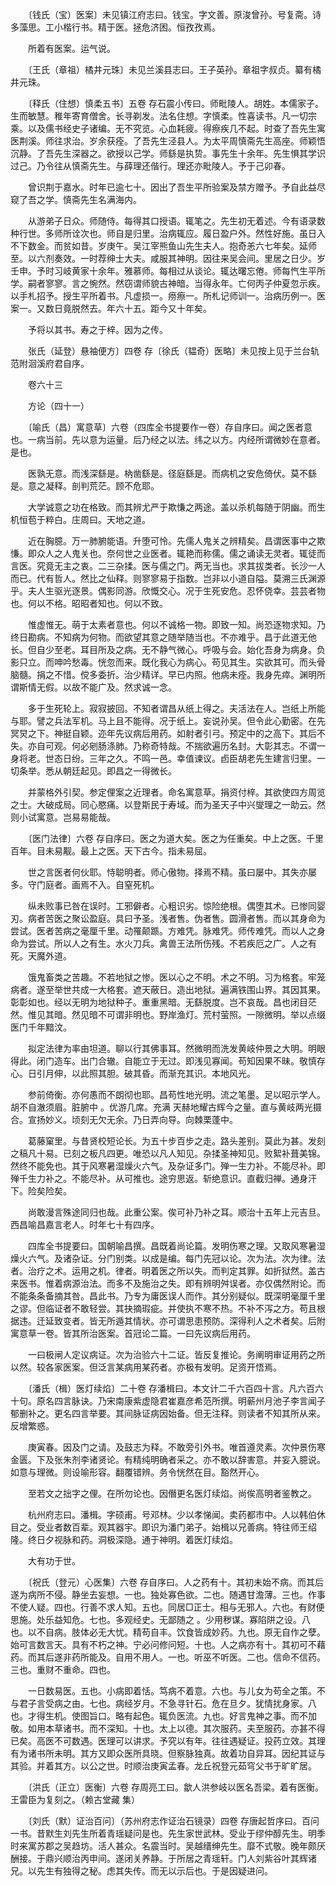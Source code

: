 <!-- { "loadSidebar": true } -->
　　〔钱氏（宝）医案〕未见镇江府志曰。钱宝。字文善。原浚曾孙。号复斋。诗多藻思。工小楷行书。精于医。拯危济困。恒孜孜焉。

　　所着有医案。运气说。

　　〔王氏（章祖）橘井元珠〕未见兰溪县志曰。王子英孙。章祖字叔贞。纂有橘井元珠。

　　〔释氏（住想）慎柔五书〕五卷 存石震小传曰。师毗陵人。胡姓。本儒家子。生而敏慧。稚年寄育僧舍。长寻剃发。法名住想。字慎柔。性喜读书。凡一切宗乘。以及儒书经史子诸编。无不究览。心血耗疲。得瘵疾几不起。时查了吾先生寓医荆溪。师往求治。岁余获痊。了吾先生泾县人。为太平周慎斋先生高座。师颖悟沉静。了吾先生深器之。欲授以己学。师繇是执贽。事先生十余年。先生惧其学识过己。乃令往从慎斋先生。与薛理还偕行。理还亦毗陵人。予于己卯春。

　　曾识荆于嘉水。时年已逾七十。因出了吾生平所验案及禁方赠予。予自此益尽窥了吾之学。慎斋先生名满海内。

　　从游弟子日众。师随侍。每得其口授语。辄笔之。先生初无着述。今有语录数种行世。多师所诠次也。师自是归里。治病辄应。履日盈户外。然性好施。虽日入不下数金。而贫如昔。岁庚午。吴江宰熊鱼山先生夫人。抱奇恙六七年矣。延师至。以六剂奏效。一时荐绅士大夫。咸服其神明。因往来吴会间。里居之日少。岁壬申。予时习岐黄家十余年。雅慕师。每相过从谈论。辄达曙忘倦。师每忾生平所学。嗣者寥寥。言之惋然。然窃谓师貌古神暗。当得永年。亡何丙子仲夏忽示疾。以手札招予。授生平所着书。凡虚损一。痨瘵一。所札记师训一。治病历例一。医案一。又数日竟脱然去。年六十五。距今又十年矣。

　　予将以其书。寿之于梓。因为之传。

　　张氏（延登）悬袖便方〕四卷 存〔徐氏（韫奇）医略〕未见按上见于兰台轨范附洄溪府君自序。

　　卷六十三

　　方论（四十一）

　　〔喻氏（昌）寓意草〕六卷（四库全书提要作一卷）存自序曰。闻之医者意也。一病当前。先以意为运量。后乃经之以法。纬之以方。内经所谓微妙在意者。是也。

　　医孰无意。而浅深繇是。枘凿繇是。径庭繇是。而病机之安危倚伏。莫不繇是。意之凝释。剖判荒茫。顾不危耶。

　　大学诚意之功在格致。而其辨尤严于欺慊之两途。盖以杀机每随于阴幽。而生机恒苞于粹白。庄周曰。天地之道。

　　近在胸臆。万一肺腑能语。升堕可怜。先儒人鬼关之辨精矣。昌谓医事中之欺慊。即众人之人鬼关也。奈何世之业医者。辄艳而称儒。儒之诵读无灵者。辄徒而言医。究竟无主之衷。二三杂揉。医与儒之门。两无当也。求其拔类者。长沙一人而已。代有哲人。然比之仙释。则寥寥易于指数。岂非以小道自隘。莫溯三氏渊源乎。夫人生驱光逐景。偶影同游。欣慨交心。况于生死安危。忍怀侥幸。芸芸者物也。何以不格。昭昭者知也。何以不致。

　　惟虚惟无。萌于太素者意也。何以不诚格一物。即致一知。尚恐逐物求知。乃终日勘病。不知病为何物。而欲望其意之随举随当也。不亦难乎。昌于此道无他长。但自少至老。耳目所及之病。无不静气微心。呼吸与会。始化吾身为病身。负影只立。而呻吟愁毒。恍忽而来。既化我心为病心。苟见其生。实欲其可。而头骨脑髓。捐之不惜。傥多委折。治少精详。早已内照。他病未痊。我身先瘁。渊明所谓斯情无假。以故不能广及。然求诚一念。

　　多于生死轮上。寂寂披回。不知者谓昌从纸上得之。夫活法在人。岂纸上所能与耶。譬之兵法军机。马上且不能得。况于纸上。妄说孙吴。但令此心勤密。在先冥炅之下。神挺自颖。迩年先议病后用药。如射者引弓。预定中的之高下。其后不失。亦自可观。何必剜肠涤肺。乃称奇特哉。不揣欲遍历名封。大彰其志。不谓一身将老。世态日纷。三年之久。不鸣一邑。幸值谏议。卣臣胡老先生建言归里。一切条举。悉从朝廷起见。即昌之一得微长。

　　并蒙格外引契。参定俚案之近理者。命名寓意草。捐资付梓。其欲使四方周览之士。大破成局。同心愍痛。以登斯民于寿域。而为圣天子中兴燮理之一助云。然则小试寓意。岂易易能哉。

　　〔医门法律〕六卷 存自序曰。医之为道大矣。医之为任重矣。中上之医。千里百年。目未易觏。最上之医。天下古今。指未易屈。

　　世之言医者何伙耶。恃聪明者。师心傲物。择焉不精。虽曰屡中。其失亦屡多。守门庭者。画焉不入。自窒死机。

　　纵未败事已咎在误时。工邪僻者。心粗识劣。惊险绝根。偶堕其术。已惨同婴刃。病者苦医之聚讼盈庭。具曰予圣。浅者售。伪者售。圆滑者售。而以其身命为尝试。医者苦病之毫厘千里。动罹颠踬。方难凭。脉难凭。师传难凭。而以人之身命为尝试。所以人之有生。水火刀兵。禽兽王法所伤残。不若疾厄之广。人之有死。天魔外道。

　　饿鬼畜类之苦趣。不若地狱之惨。医以心之不明。术之不明。习为格套。牢笼病者。遂至举世共成一大格套。遮天蔽日。造出地狱。遍满铁围山界。其因其果。彰彰如也。经以无明为地狱种子。重重黑暗。无繇脱度。岂不哀哉。昌也闭目茫然。惟见其暗。然见暗不可谓非明也。野岸渔灯。荒村萤照。一隙微明。举以点缀医门千年黯汶。

　　拟定法律为率由坦道。聊以行其佛事耳。然微明而洗发黄岐仲景之大明。明眼得此。闭门造车。出门合辙。自能立于无过。即浅见寡闻。苟知因果不昧。敬慎存心。日引月伸，以此照其胆。破其昏。而渐充其识。本地风光。

　　参前倚衡。亦何愚而不朗彻也耶。昌苟性地光明。流之笔墨。足以昭示学人。胡不自澈须眉。脏腑中 。优游几席。充满 天赫地耀古辉今之量。直与黄岐两光摄合。宣扬妙义。顷刻无欠无余。乃日弄向导。向棘栗蓬中。

　　葛藤窠里。与昔贤校短论长。为五十步百步之走。路头差别。莫此为甚。发刻之稿凡十易。已刻之板凡四更。唯恐以凡人知见。杂揉圣神知见。败絮补葺美锦。然终不能免也。其于风寒暑湿燥火六气。及杂证多门。殚一生力补。不能尽补。即殚千生力补之。不能尽补。从可推也。途穷思返。斩绝意识。直截归禅。通身汗下。险矣险矣。

　　尚敢漫言殊途同归也哉。此重公案。俟可补乃补之耳。顺治十五年上元吉旦。西昌喻昌嘉言老人。时年七十有四序。

　　四库全书提要曰。国朝喻昌撰。昌既着尚论篇。发明伤寒之理。又取风寒暑湿燥火六气。及诸杂证。分门别类。以成是编。每门先冠以论。次为法。次为律。法者。治疗之术。运用之机。律者。明着医之所以失。而判定其罪。如折狱然。盖古来医书。惟着病源治法。而多不及施治之失。即有辨明舛误者。亦仅偶然附论。而不能条条备摘其咎。昌此书。乃专为庸医误人而作。其分别疑似。既深明毫厘千里之谬。但临证者不敢轻尝。其抉摘瑕疵。并使执不寒不热。不补不泻之方。苟且根据违。迁延致变者。皆无所遁其情状。亦可谓思患预防。深得利人之术者矣。后附寓意草一卷。皆其所治医案。首冠论二篇。一曰先议病后用药。

　　一曰极闸人定议病证。次为治验六十二证。皆反复推论。务阐明审证用药之所以然。较各家医案。但泛言某病用某药者。亦极有发明。足资开悟焉。

　　〔潘氏（楫）医灯续焰〕二十卷 存潘楫曰。本文计二千六百四十言。凡六百六十句。原名四言脉诀。乃宋南康紫虚隐君崔嘉彦希范所撰。明蕲州月池子李言闻子郁删补之。更名四言举要。其间脉证病因始备。但无注释。则读者不知其所从来。反增繁惑。

　　庚寅春。因及门之请。及鼓志为释。不敢旁引外书。唯首遵灵素。次仲景伤寒金匮。下及张朱剂李诸贤论。有精纯明确者采之。亦不敢以辞害意。并妄入臆说。如意与理微。则设喻形容。翻覆错辨。务令恍然在目。豁然开心。

　　至若文之拙字之俚。在所勿论也。因僭更名医灯续焰。尚俟高明者鉴教之。

　　杭州府志曰。潘楫。字硕甫。号邓林。少以孝悌闻。卖药都市中。人以韩伯休目之。受业者数百辈。观其器宇。即识为潘门弟子。始楫以兄善病。特往师王绍隆。终日夕视脉和药。洞极深隐。通于神明。着医灯续焰。

　　大有功于世。

　　〔祝氏（登元）心医集〕六卷 存自序曰。人之药有十。其初未始不病。而其后遂为病所不侵。静坐去妄想。一也。独处寡色欲。二也。随遇甘澹薄。三也。作事不使人疑。四也。行善不求人知。五也。同居□正士。相与无邪人。六也。有财便思施。处乐益知危。七也。多观经史。无鄙随之 。少用秽谋。寡陷阱之设。八也。以不自病。肢体必无大忧。精苟自丰。饮食皆成妙药。九也。原无自作之孽。始可言数言天。具有不朽之神。宁必问修问短。十也。人之病亦有十。其初可不藉药。而其后遂非药所能及。自用不用人。一也。听巫不听医。二也。信命不信药。三也。重财不重命。四也。

　　一日数易医。五也。小病即着恬。笃病不着意。六也。与儿女为苟全之策。不与君子言受病之由。七也。病经岁月。不急寻针石。危在旦夕。犹情扰身家。八也。才得生机。使图旨口。略有起色。辄负医流。九也。好言鬼神之事。而不加敬。如用本草诸书。而不深知。十也。太上以德。其次服药。夫至服药。亦甚不得已矣。高医不可数遇。医理可以讲求。予究以有年。往往遇疑证。投药立效。其理有为诸书所未明。其方又即众医所具晓。但察脉独真。故着功自异耳。因纪其证与其验。并着其方。以公之世。时顺治庚寅孟春。龙丘祝登元茹穹父书于旷旷居。

　　〔洪氏（正立）医衡〕六卷 存周亮工曰。歙人洪参岐以医名吾梁。着有医衡。王雷臣为复刻之。（赖古堂藏 集）

　　〔刘氏（默）证治百问〕（苏州府志作证治石镜录）四卷 存唐起哲序曰。百问一书。昔默生刘先生所着青瑶疑问是也。先生家世武林。受业于缪仲醇先生。明季时来寓苏郡之吴趋坊。活人甚众。名震当时。吴越缙绅先生。靡不式敬。晚年颇厌酬接。于鼎兴顺治丙申间。遂闭关养静。于所居之青瑶轩。门人刘紫谷叶其辉诸兄。以先生有独得之秘。虑其失传。而无以示后也。于是因疑进问。

